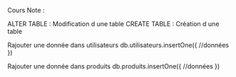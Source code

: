 Cours Note :


ALTER TABLE : Modification d une table
CREATE TABLE : Création d une table

Rajouter une donnée dans utilisateurs
db.utilisateurs.insertOne({
    //données
})

Rajouter une donnée dans produits
db.produits.insertOne({
    //données
})